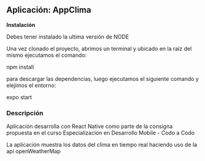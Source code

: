 ## Aplicación: AppClima

**Instalación**

Debes tener instalado la ultima versión de NODE

Una vez clonado el proyecto, abrimos un terminal y ubicado en la raíz del mismo ejecutamos el comando:

npm install

para descargar las dependencias, luego ejecutamos el siguiente comando y elejimos el entorno:

expo start

### Descripción 

Aplicación desarrolla con React Native como parte de la consigna propuesta en el curso Especialización en Desarrollo Mobile - Codo a Codo

La aplicación muestra los datos del clima en tiempo real haciendo uso de la api openWeatherMap


